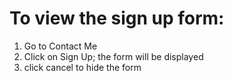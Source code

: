 # To view the sign up form: 
1. Go to Contact Me
2. Click on Sign Up; the form will be displayed
3. click cancel to hide the form
